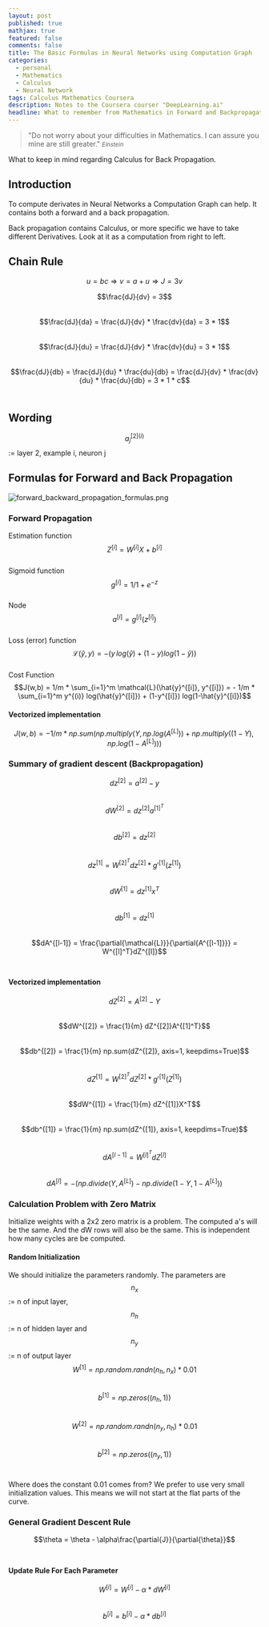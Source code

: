 ```yaml
---
layout: post
published: true
mathjax: true
featured: false
comments: false
title: The Basic Formulas in Neural Networks using Computation Graph
categories:
  - personal
  - Mathematics
  - Calculus
  - Neural Network
tags: Calculus Mathematics Coursera
description: Notes to the Coursera courser "DeepLearning.ai"
headline: What to remember from Mathematics in Forward and Backpropagation
---
```

>&quot;Do not worry about your difficulties in Mathematics. I can assure you mine are still greater.&quot;
><small><cite title="Einstein">Einstein</cite></small>

What to keep in mind regarding Calculus for Back Propagation.

## Introduction
To compute derivates in Neural Networks a Computation Graph can help. It contains both a forward and a back propagation.

Back propagation contains Calculus, or more specific we have to take different Derivatives. Look at it as a computation from right to left.

## Chain Rule
$$u = bc \Rightarrow v = a + u \Rightarrow J = 3v$$

$$\frac{dJ}{dv} = 3$$ <br>
$$\frac{dJ}{da} = \frac{dJ}{dv} * \frac{dv}{da} = 3 * 1$$ <br>
$$\frac{dJ}{du} = \frac{dJ}{dv} * \frac{dv}{du} = 3 * 1$$ <br>
$$\frac{dJ}{db} = \frac{dJ}{du} * \frac{du}{db} = \frac{dJ}{dv} * \frac{dv}{du} * \frac{du}{db} = 3 * 1 * c$$ <br>

## Wording
$$a_j^{[2](i)} $$ := layer 2, example i, neuron j

## Formulas for Forward and Back Propagation
![forward_backward_propagation_formulas.png]({{site.baseurl}}/images/posts/forward_backward_propagation_formulas.png)

### Forward Propagation
Estimation function $$Z^{[i]} = W^{[i]}X + b^{[i]}$$ <br>
Sigmoid function $$g^{[i]} = 1/1+e^{-z}$$<br>
Node $$a^{[i]} = g^{[i]}(z^{[i]})$$<br>
Loss (error) function $$ \mathcal{L}(\hat{y}, y) = -(y\, log(\hat{y}) + (1-y) log(1-\hat{y}))$$<br>
Cost Function $$J(w,b) = 1/m * \sum_{i=1}^m \mathcal{L}(\hat{y}^{[i]}, y^{[i]}) = - 1/m * \sum_{i=1}^m y^{(i)} log(\hat{y}^{[i]}) + (1-y^{[i]}) log(1-\hat{y}^{[i]})$$

#### Vectorized implementation
$$J(w,b) = -1/m * np.sum(np.multiply(Y, np.log(A^{[L]})) + np.multiply((1 - Y),np.log(1-A^{[L]})))$$

### Summary of gradient descent (Backpropagation)
$$dz^{[2]} = a^{[2]} - y$$ <br>
$$dW^{[2]} = dz^{[2]}a^{[1]^T}$$ <br>
$$db^{[2]} = dz^{[2]}$$ <br>
$$dz^{[1]} = W^{[2]^T}dz^{[2]} * g'^{[1]}(z^{[1]})$$ <br>
$$dW^{[1]} = dz^{[1]}x^T$$<br>
$$db^{[1]} = dz^{[1]}$$ <br>
$$dA^{[l-1]} = \frac{\partial{\mathcal{L}}}{\partial{A^{[l-1]}}} = W^{[l]^T}dZ^{[l]}$$<br>

#### Vectorized implementation
$$dZ^{[2]} = A^{[2]} - Y$$ <br>
$$dW^{[2]} = \frac{1}{m} dZ^{[2]}A^{[1]^T}$$ <br>
$$db^{[2]} = \frac{1}{m} np.sum(dZ^{[2]}, axis=1, keepdims=True)$$<br>
$$dZ^{[1]} = W^{[2]^T}dZ^{[2]} * g'^{[1]}(Z^{[1]})$$<br>
$$dW^{[1]} = \frac{1}{m} dZ^{[1]}X^T$$<br>
$$db^{[1]} = \frac{1}{m} np.sum(dZ^{[1]}, axis=1, keepdims=True)$$<br>
$$dA^{[l-1]} = W^{[l]^T}dZ^{[l]}$$<br>
$$dA^{[l]} = -(np.divide(Y, A^{[L]}) - np.divide(1-Y, 1-A^{[L]}))$$

### Calculation Problem with Zero Matrix
Initialize weights with a 2x2 zero matrix is a problem. The computed a's will be the same. And the dW rows will also be the same. This is independent how many cycles are be computed.

#### Random Initialization
We should initialize the parameters randomly. The parameters are $$n_x$$ := n of input layer, $$n_h$$ := n of hidden layer and $$n_y$$ := n of output layer<br>
$$W^{[1]} = np.random.randn(n_h,n_x) * 0.01$$<br>
$$b^{[1]} = np.zeros((n_h,1))$$ <br>
$$W^{[2]} = np.random.randn(n_y,n_h) * 0.01$$ <br>
$$b^{[2]} = np.zeros((n_y,1))$$ <br>

Where does the constant 0.01 comes from? We prefer to use very small initialization values. This means we will not start at the flat parts of the curve.

### General Gradient Descent Rule
$$\theta = \theta - \alpha\frac{\partial{J}}{\partial{\theta}}$$ <br>

#### Update Rule For Each Parameter
$$W^{[i]} = W^{[i]} - \alpha * dW^{[i]}$$ <br>
$$b^{[i]} = b^{[i]} - \alpha * db^{[i]}$$ <br>
